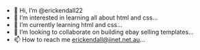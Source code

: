 - 👋 Hi, I’m @erickendall22
- 👀 I’m interested in learning all about html and css...
- 🌱 I’m currently learning html and css...
- 💞️ I’m looking to collaborate on building ebay selling templates...
- 📫 How to reach me erickendall@iinet.net.au...

<!---
erickendall22/erickendall22 is a ✨ special ✨ repository because its `README.md` (this file) appears on your GitHub profile.
You can click the Preview link to take a look at your changes.
--->
